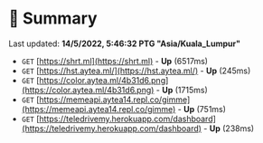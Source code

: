 # 📖 Summary
Last updated: **14/5/2022, 5:46:32 PTG "Asia/Kuala_Lumpur"**

- `GET` [https://shrt.ml](https://shrt.ml) - **Up** (6517ms)
- `GET` [https://hst.aytea.ml/](https://hst.aytea.ml/) - **Up** (245ms)
- `GET` [https://color.aytea.ml/4b31d6.png](https://color.aytea.ml/4b31d6.png) - **Up** (1715ms)
- `GET` [https://memeapi.aytea14.repl.co/gimme](https://memeapi.aytea14.repl.co/gimme) - **Up** (751ms)
- `GET` [https://teledrivemy.herokuapp.com/dashboard](https://teledrivemy.herokuapp.com/dashboard) - **Up** (238ms)
